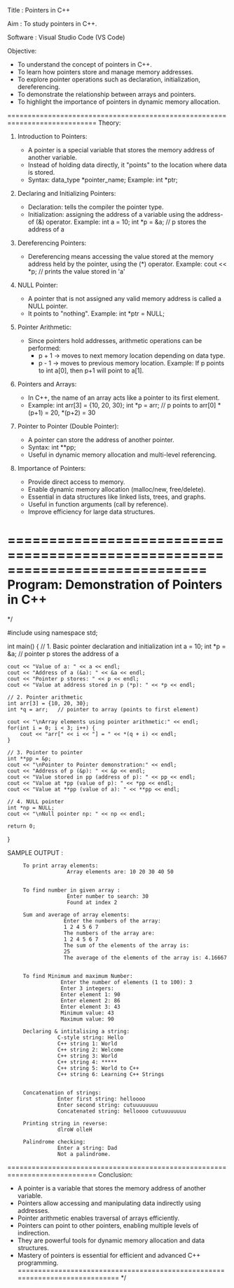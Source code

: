 
 Title      : Pointers in C++
 
 Aim        : To study pointers in C++.
 
 Software   : Visual Studio Code (VS Code)


Objective:
- To understand the concept of pointers in C++.
- To learn how pointers store and manage memory addresses.
- To explore pointer operations such as declaration, initialization, dereferencing.
- To demonstrate the relationship between arrays and pointers.
- To highlight the importance of pointers in dynamic memory allocation.

============================================================================
Theory:

1. Introduction to Pointers:
   - A pointer is a special variable that stores the memory address of another variable.
   - Instead of holding data directly, it "points" to the location where data is stored.
   - Syntax:
        data_type *pointer_name;
     Example:
        int *ptr;

2. Declaring and Initializing Pointers:
   - Declaration: tells the compiler the pointer type.
   - Initialization: assigning the address of a variable using the address-of (&) operator.
     Example:
        int a = 10;
        int *p = &a;   // p stores the address of a

3. Dereferencing Pointers:
   - Dereferencing means accessing the value stored at the memory address
     held by the pointer, using the (*) operator.
     Example:
        cout << *p;   // prints the value stored in 'a'

4. NULL Pointer:
   - A pointer that is not assigned any valid memory address is called a NULL pointer.
   - It points to "nothing".
     Example:
        int *ptr = NULL;

5. Pointer Arithmetic:
   - Since pointers hold addresses, arithmetic operations can be performed:
       - p + 1 → moves to next memory location depending on data type.
       - p - 1 → moves to previous memory location.
     Example:
        If p points to int a[0], then p+1 will point to a[1].

6. Pointers and Arrays:
   - In C++, the name of an array acts like a pointer to its first element.
   - Example:
        int arr[3] = {10, 20, 30};
        int *p = arr;   // p points to arr[0]
        *(p+1) = 20, *(p+2) = 30

7. Pointer to Pointer (Double Pointer):
   - A pointer can store the address of another pointer.
   - Syntax:
        int **pp;
   - Useful in dynamic memory allocation and multi-level referencing.

8. Importance of Pointers:
   - Provide direct access to memory.
   - Enable dynamic memory allocation (malloc/new, free/delete).
   - Essential in data structures like linked lists, trees, and graphs.
   - Useful in function arguments (call by reference).
   - Improve efficiency for large data structures.

============================================================================
 Program: Demonstration of Pointers in C++
============================================================================
*/

#include <iostream>
using namespace std;

int main() {
    // 1. Basic pointer declaration and initialization
    int a = 10;
    int *p = &a;   // pointer p stores the address of a

    cout << "Value of a: " << a << endl;
    cout << "Address of a (&a): " << &a << endl;
    cout << "Pointer p stores: " << p << endl;
    cout << "Value at address stored in p (*p): " << *p << endl;

    // 2. Pointer arithmetic
    int arr[3] = {10, 20, 30};
    int *q = arr;   // pointer to array (points to first element)

    cout << "\nArray elements using pointer arithmetic:" << endl;
    for(int i = 0; i < 3; i++) {
        cout << "arr[" << i << "] = " << *(q + i) << endl;
    }

    // 3. Pointer to pointer
    int **pp = &p;
    cout << "\nPointer to Pointer demonstration:" << endl;
    cout << "Address of p (&p): " << &p << endl;
    cout << "Value stored in pp (address of p): " << pp << endl;
    cout << "Value at *pp (value of p): " << *pp << endl;
    cout << "Value at **pp (value of a): " << **pp << endl;

    // 4. NULL pointer
    int *np = NULL;
    cout << "\nNull pointer np: " << np << endl;

    return 0;
}


SAMPLE OUTPUT :

         To print array elements:
                       Array elements are: 10 20 30 40 50 


         To find number in given array :
                       Enter number to search: 30
                       Found at index 2

         Sum and average of array elements:
                      Enter the numbers of the array:
                      1 2 4 5 6 7 
                      The numbers of the array are:
                      1 2 4 5 6 7 
                      The sum of the elements of the array is:
                      25
                      The average of the elements of the array is: 4.16667


         To find Minimum and maximum Number:
                     Enter the number of elements (1 to 100): 3
                     Enter 3 integers:
                     Enter element 1: 90
                     Enter element 2: 86
                     Enter element 3: 43
                     Minimum value: 43
                     Maximum value: 90

         Declaring & intitalising a string:
                    C-style string: Hello
                    C++ string 1: World
                    C++ string 2: Welcome
                    C++ string 3: World
                    C++ string 4: *****
                    C++ string 5: World to C++
                    C++ string 6: Learning C++ Strings


         Concatenation of strings: 
                    Enter first string: helloooo
                    Enter second string: cutuuuuuuuu
                    Concatenated string: helloooo cutuuuuuuuu

         Printing string in reverse:
                    dlroW olleH

         Palindrome checking:
                    Enter a string: Dad
                    Not a palindrome.

                    
============================================================================
 Conclusion:
- A pointer is a variable that stores the memory address of another variable.
- Pointers allow accessing and manipulating data indirectly using addresses.
- Pointer arithmetic enables traversal of arrays efficiently.
- Pointers can point to other pointers, enabling multiple levels of indirection.
- They are powerful tools for dynamic memory allocation and data structures.
- Mastery of pointers is essential for efficient and advanced C++ programming.
============================================================================
*/

